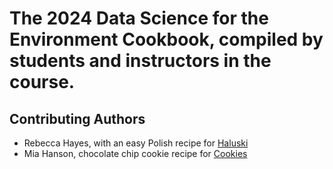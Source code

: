 # The 2024 Data Science for the Environment Cookbook, compiled by students and instructors in the course.  

## Contributing Authors

- Rebecca Hayes, with an easy Polish recipe for [Haluski](haluski.txt) 
- Mia Hanson, chocolate chip cookie recipe for [Cookies](choc_chip_cookie.txt)

